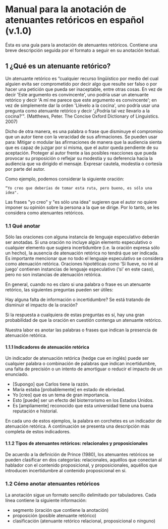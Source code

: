 # Manual para la anotación de atenuantes retóricos en español (v.1.0)

Ésta es una guía para la anotación de atenuantes retóricos. Contiene una 
breve descripción seguida por el formato a seguir en su anotación textual. 

## 1 ¿Qué es un atenuante retórico?

Un atenuante retórico es “cualquier recurso lingüístico por medio del cual 
alguien evita ser comprometido por decir algo que resulte ser falso o por hacer 
una petición que pueda ser inaceptable, entre otras cosas. En vez de decir 
'Este argumento es convincente', uno podría usar un atenuante retórico y 
decir 'A mí me parece que este argumento es convincente'; en vez de 
simplemente dar la orden 'Llévelo a la cocina', uno podría usar una pregunta 
como atenuante retórico y decir '¿Podría tal vez llevarlo a la cocina?’". 
(Matthews, Peter. The Concise Oxford Dictionary of Linguistics. 2007)

Dicho de otra manera, es una palabra o frase que disminuye el compromiso que un 
autor tiene con la veracidad de sus afirmaciones. Se pueden usar para:
Mitigar o modular las afirmaciones de manera que la audiencia sienta que es 
capaz de juzgar por sí misma, que el autor queda pendiente de su aceptación.
Proteger al autor frente a las posibles reacciones que pueda provocar su 
proposición o reflejar su modestia y su deferencia hacia la audiencia que va 
dirigido el mensaje.
Expresar cautela, modestia o cortesía por parte del autor.

Como ejemplo, podemos considerar la siguiente oración:

	“Yo creo que deberías de tomar esta ruta, pero bueno, es sólo una idea".

Las frases "yo creo" y "es sólo una idea" sugieren que el autor no quiere 
imponer su opinión sobre la persona a la que se dirige. Por lo tanto, se les 
considera como atenuantes retóricos.

### 1.1 Qué anotar

Sólo las oraciones con alguna instancia de lenguaje especulativo deberán ser 
anotadas. Si una oración no incluye algún elemento especulativo o cualquier 
elemento que sugiera incertidumbre (i.e. la oración expresa sólo un hecho), 
la ausencia de atenuación retórica no tendrá que ser indicada. Es importante 
mencionar que no todo el lenguaje especulativo se considera como atenuación 
retórica. Oraciones hipotéticas como ‘Si llueve, no iré al juego’ 
contienen instancias de lenguaje especulativo (‘si’ en este caso), pero no 
son instancias de atenuación retórica.

En general, cuando no es claro si una palabra o frase es un atenuante 
retórico, las siguientes preguntas pueden ser útiles:

Hay alguna falta de información o incertidumbre? 
Se está tratando de disminuir el impacto de la oración?

Si la respuesta a cualquiera de estas preguntas es sí, hay una gran 
probabilidad de que la oración en cuestión contenga un atenuante retórico.

Nuestra labor es anotar las palabras o frases que indican la presencia de 
atenuación retórica.

#### 1.1.1 Indicadores de atenuación retórica

Un indicador de atenuación retórica (hedge cue en inglés) puede ser 
cualquier palabra o combinación de palabras que indican incertidumbre, una 
falta de precisión o un intento de amortiguar o reducir el impacto de un 
enunciado.

- [Supongo] que Carlos tiene la razón.
- María estaba [probablemente] en estado de ebriedad.
- Yo [creo] que es un tema de gran importancia.
- Esto [puede] ser un efecto del bioterrorismo en los Estados Unidos.
- Es [ampliamente] reconocido que esta universidad tiene una buena reputación e 
historial.

En cada uno de estos ejemplos, la palabra en corchetes es un indicador de 
atenuación retórica. A continuación se presenta una descripción más 
completa de estos indicadores.

#### 1.1.2 Tipos de atenuantes retóricos: relacionales y proposicionales

De acuerdo a la definición de Prince (1980), los atenuantes retóricos se 
pueden clasificar en dos categorías: relacionales, aquéllos que conectan al 
hablador con el contenido proposicional, y proposicionales, aquéllos que 
introducen incertidumbre al contenido proposicional en sí.

### 1.2 Cómo anotar atenuantes retóricos

La anotación sigue un formato sencillo delimitado por tabuladores. Cada línea 
contiene la siguiente información:

- segmento (oración que contiene la anotación)
- proposición (posible atenuante retórico)
- clasificación (atenuante retórico relacional, proposicional o ninguno)
